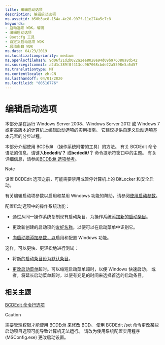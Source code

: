 ```yaml
---
title: 编辑启动选项
description: 编辑启动选项
ms.assetid: b50b3ac8-154a-4c26-907f-11e274a5c7c8
keywords:
- 启动选项 WDK，编辑
- 编辑启动选项
- Bootcfg 工具
- 自定义启动选项 WDK
- 启动条目 WDK
ms.date: 04/23/2019
ms.localizationpriority: medium
ms.openlocfilehash: 9d06f21d2b022a2ee8028e94d09b976388a8d542
ms.sourcegitcommit: a2d1c389f0f413cc967068cbde22a5598e5a5d57
ms.translationtype: MT
ms.contentlocale: zh-CN
ms.lasthandoff: 04/01/2020
ms.locfileid: "80516776"
---
```

# <a name="editing-boot-options"></a>编辑启动选项

本部分是在运行 Windows Server 2008、Windows Server 2012 或 Windows 7 或更高版本的计算机上编辑启动选项的实用指南。 它建议提供自定义启动选项基本元素的分步过程。

本部分介绍使用 BCDEdit （操作系统附带的工具）的方法。 有关 BCDEdit 命令语法的信息，请键入**bcdedit/？** 或**bcdedit/？** 命令提示符窗口中的主题。 有关详细信息，请参阅[BCDEdit 选项参考](https://docs.microsoft.com/windows-hardware/drivers/devtest/bcd-boot-options-reference)。

> [!NOTE]
> 设置 BCDEdit 选项之前，可能需要禁用或暂停计算机上的 BitLocker 和安全启动。

有关编辑启动项参数以启用和禁用 Windows 功能的帮助，请参阅[使用启动参数](using-boot-parameters.md)。

配置启动选项中的操作系统功能：

- 通过从同一操作系统复制现有启动条目，为操作系统[添加新的启动条目](adding-boot-entries.md)。

- 更改新创建的启动项的[友好名称](changing-the-friendly-name-of-a-boot-entry.md)，以便可以在启动菜单中识别它。

- [向启动项添加参数，以](changing-boot-parameters.md)启用和配置 Windows 功能。

这样，可以更快、更轻松地进行测试：

- 将[新的启动条目设为默认条目](changing-the-default-boot-entry.md)。

-  [更改启动菜单](changing-the-boot-menu-time-out.md)超时。可以缩短启动菜单超时，以便 Windows 快速启动。 或者，将延长启动菜单超时，以便有充足的时间来选择首选的启动条目。

## <a name="related-topics"></a>相关主题 
 [BCDEdit 命令行选项](https://docs.microsoft.com/windows-hardware/manufacture/desktop/bcdedit-command-line-options)

> [!CAUTION]
> 需要管理权限才能使用 BCDEdit 来修改 BCD。 使用 BCDEdit /set 命令更改某些启动项目选项可能导致计算机无法运行。 请改为使用系统配置实用程序 (MSConfig.exe) 更改启动设置。
